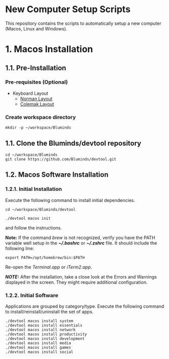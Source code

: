 # New Computer Setup Scripts
This repository contains the scripts to automatically setup a new computer (Macos, Linux and Windows).

# 1. Macos Installation

## 1.1. Pre-Installation

### Pre-requisites (Optional)
* Keyboard Layout
    * [Norman Layout](https://normanlayout.info/)
    * [Colemak Layout](https://colemak.com/)


### Create workspace directory

```
mkdir -p ~/workspace/Bluminds
```

## 1.1. Clone the Bluminds/devtool repository

```
cd ~/workspace/Bluminds
git clone https://github.com/Bluminds/devtool.git
```

## 1.2. Macos Software Installation
### 1.2.1. Initial Installation

Execute the following command to install initial dependencies.

```
cd ~/workspace/Bluminds/devtool
```

```
./devtool macos init
```
and follow the instructions.

**Note:** If the command *brew* is not recognized, verify you have the PATH variable well setup in the ***~/.bashrc*** or ***~/.zshrc*** file. It should include the following line:

```
export PATH=/opt/homebrew/bin:$PATH
```

Re-open the *Terminal.app* or *iTerm2.app*.

***NOTE:*** After the installation, take a close look at the Errors and Warnings displayed in the screen. They might require additional configuration. 

### 1.2.2. Initial Software

Applications are grouped by category/type. Execute the following command to install/reinstall/uninstall the set of apps.

```
./devtool macos install system
./devtool macos install essentials
./devtool macos install network
./devtool macos install productivity
./devtool macos install development
./devtool macos install media
./devtool macos install games
./devtool macos install social
```
